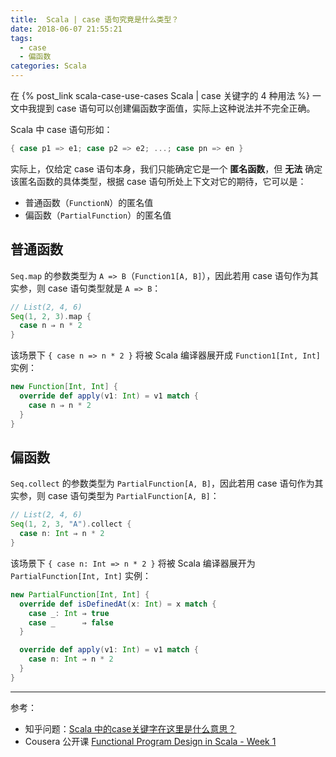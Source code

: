 ```yaml
---
title:  Scala | case 语句究竟是什么类型？
date: 2018-06-07 21:55:21
tags:
  - case
  - 偏函数
categories: Scala
---
```


在 {% post_link scala-case-use-cases Scala | case 关键字的 4 种用法 %} 一文中我提到 case 语句可以创建偏函数字面值，实际上这种说法并不完全正确。

Scala 中 case 语句形如：

```Scala
{ case p1 => e1; case p2 => e2; ...; case pn => en }
```

实际上，仅给定 case 语句本身，我们只能确定它是一个 **匿名函数**，但 **无法** 确定该匿名函数的具体类型，根据 case 语句所处上下文对它的期待，它可以是：

* 普通函数（`FunctionN`）的匿名值
* 偏函数（`PartialFunction`）的匿名值

<!-- more -->

## 普通函数

`Seq.map` 的参数类型为 `A => B`（`Function1[A, B]`），因此若用 case 语句作为其实参，则 case 语句类型就是 `A => B`：

```Scala
// List(2, 4, 6)
Seq(1, 2, 3).map {
  case n ⇒ n * 2
}
```

该场景下 `{ case n => n * 2 }` 将被 Scala 编译器展开成 `Function1[Int, Int]` 实例：

```Scala
new Function[Int, Int] {
  override def apply(v1: Int) = v1 match {
    case n ⇒ n * 2
  }
}
```

## 偏函数

`Seq.collect` 的参数类型为 `PartialFunction[A, B]`，因此若用 case 语句作为其实参，则 case 语句类型为 `PartialFunction[A, B]`：

```Scala
// List(2, 4, 6)
Seq(1, 2, 3, "A").collect {
  case n: Int ⇒ n * 2
}
```

该场景下 `{ case n: Int => n * 2 }` 将被 Scala 编译器展开为 `PartialFunction[Int, Int]` 实例：

```Scala
new PartialFunction[Int, Int] {
  override def isDefinedAt(x: Int) = x match {
    case _: Int ⇒ true
    case _      ⇒ false
  }

  override def apply(v1: Int) = v1 match {
    case n: Int ⇒ n * 2
  }
}
```

---

参考：

* 知乎问题：[Scala 中的case关键字在这里是什么意思？](https://www.zhihu.com/question/29175392/answer/124176745)
* Cousera 公开课 [Functional Program Design in Scala - Week 1](https://www.coursera.org/learn/progfun2/lecture/zsnJ0/recap-functions-and-pattern-matching)